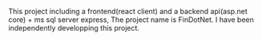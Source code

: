 This project including a frontend(react client) and a backend api(asp.net core) + ms sql server express, The project name is FinDotNet.
I have been independently developping this project.
